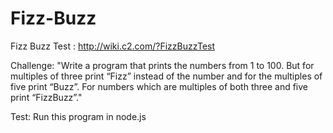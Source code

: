 # Fizz-Buzz
Fizz Buzz Test : http://wiki.c2.com/?FizzBuzzTest

Challenge: "Write a program that prints the numbers from 1 to 100. But for multiples of three print “Fizz” instead of the number and for the multiples of five print “Buzz”. For numbers which are multiples of both three and five print “FizzBuzz”."

Test: Run this program in node.js